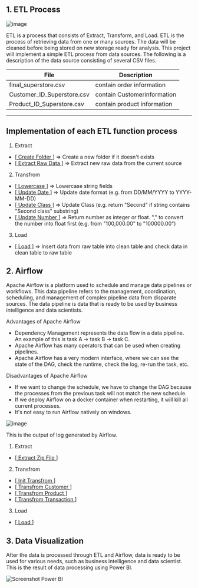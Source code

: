 ## 1. ETL Process

![image](https://user-images.githubusercontent.com/57904007/189003432-5a2e0c9e-39a5-4c1d-9cc2-a54709c07aef.png)

ETL is a process that consists of Extract, Transform, and Load. ETL is the process of retrieving data from one or many sources. The data will be cleaned before being stored on new storage ready for analysis.
This project will implement a simple ETL process from data sources. The following is a description of the data source consisting of several CSV files.

| File                       | Description                 |
| -------------------------- | --------------------------- |
| final_superstore.csv       | contain order information   |
| Customer_ID_Superstore.csv | contain Customerinformation |
| Product_ID_Superstore.csv  | contain product information |

---

## Implementation of each ETL function process

1. Extract

- [[ Create Folder ](https://github.com/lanaahm/CloudMiddleWare-Assignment/blob/main/dags/extract.py#L13)] => Create a new folder if it doesn't exists
- [[ Extract Raw Data ](https://github.com/lanaahm/CloudMiddleWare-Assignment/blob/main/dags/extract.py#L19)] => Extract new raw data from the current source

2. Transfrom

- [[ Lowercase ](https://github.com/lanaahm/CloudMiddleWare-Assignment/blob/main/dags/transform.py#L17)] => Lowercase string fields
- [[ Update Date ](https://github.com/lanaahm/CloudMiddleWare-Assignment/blob/main/dags/transform.py#L23)] => Update date format (e.g. from DD/MM/YYYY to YYYY-MM-DD)
- [[ Update Class ](https://github.com/lanaahm/CloudMiddleWare-Assignment/blob/main/dags/transform.py#L37)] => Update Class (e.g. return "Second" if string contains "Second class" substring)
- [[ Update Number ](https://github.com/lanaahm/CloudMiddleWare-Assignment/blob/main/dags/transform.py#L46)] => Return number as integer or float. "," to convert the number into float first (e.g. from "100,000.00" to "100000.00")

3. Load

- [[ Load ](https://github.com/lanaahm/CloudMiddleWare-Assignment/blob/main/dags/load.py)] => Insert data from raw table into clean table and check data in clean table to raw table

## 2. Airflow

Apache Airflow is a platform used to schedule and manage data pipelines or workflows. This data pipeline refers to the management, coordination, scheduling, and management of complex pipeline data from disparate sources. The data pipeline is data that is ready to be used by business intelligence and data scientists.

Advantages of Apache Airflow

- Dependency Management represents the data flow in a data pipeline. An example of this is task A -> task B -> task C.
- Apache Airflow has many operators that can be used when creating pipelines.
- Apache Airflow has a very modern interface, where we can see the state of the DAG, check the runtime, check the log, re-run the task, etc.

Disadvantages of Apache Airflow

- If we want to change the schedule, we have to change the DAG because the processes from the previous task will not match the new schedule.
- If we deploy Airflow on a docker container when restarting, it will kill all current processes.
- It's not easy to run Airflow natively on windows.

![image](https://user-images.githubusercontent.com/57904007/189002658-8aedd0a1-92a6-4add-9472-5d666cb31403.png)

This is the output of log generated by Airflow.

1. Extract

- [[ Extract Zip File ](https://github.com/lanaahm/CloudMiddleWare-Assignment/blob/main/logs/READMME.md#Extract)]

2. Transfrom

- [[ Init Transfrom ](https://github.com/lanaahm/CloudMiddleWare-Assignment/blob/main/logs/READMME.md#Transfrom)]
- [[ Transfrom Customer ](https://github.com/lanaahm/CloudMiddleWare-Assignment/blob/main/logs/READMME.md#Transfrom)]
- [[ Transfrom Product ](https://github.com/lanaahm/CloudMiddleWare-Assignment/blob/main/logs/READMME.md#Transfrom)]
- [[ Transfrom Transaction ](https://github.com/lanaahm/CloudMiddleWare-Assignment/blob/main/logs/READMME.md#Transfrom)]

3. Load

- [[ Load ](https://github.com/lanaahm/CloudMiddleWare-Assignment/blob/main/logs/READMME.md#Load)]

## 3. Data Visualization

After the data is processed through ETL and Airflow, data is ready to be used for various needs, such as business intelligence and data scientist. This is the result of data processing using Power BI.

![Screenshot Power BI](https://user-images.githubusercontent.com/57904007/189000388-275f77af-3429-4312-8172-99c632394c44.jpg)
